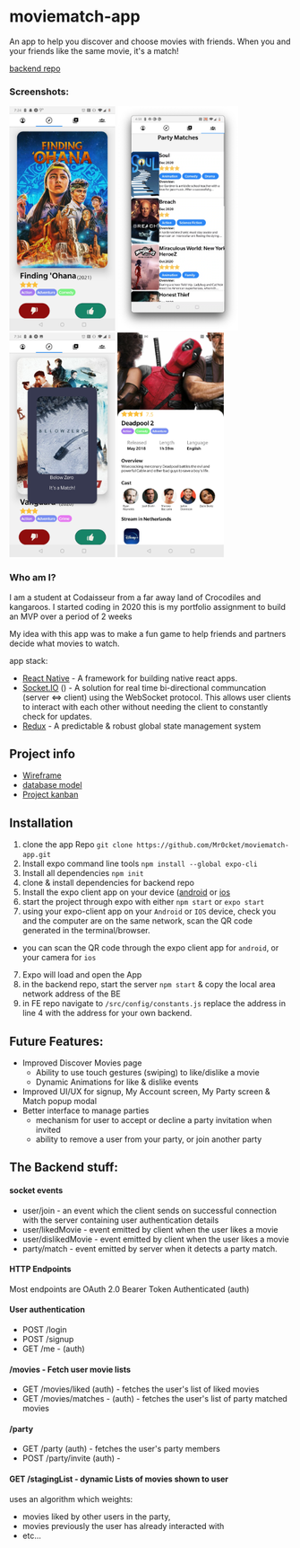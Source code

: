 # moviematch-app

An app to help you discover and choose movies with friends. When you and your friends like the same movie, it's a match!

[backend repo](https://github.com/Mr0cket/movieMatch-backend)

### Screenshots:

<img alt="Discover Movies Tab" src="/assets/DiscoverMovies.jpg" height="400" /> <img alt="Party Matches Tab" src="/assets/PartyMatches.png" height="400" /> <img alt="Match Modal view" src="/assets/MatchView.jpg" height="400" /> <img alt="MovieDetails Screen" src="/assets/MovieDetails.jpg" height="400" />

### Who am I?

I am a student at Codaisseur from a far away land of Crocodiles and kangaroos.
I started coding in 2020 this is my portfolio assignment to build an MVP over a period of 2 weeks

My idea with this app was to make a fun game to help friends and partners decide what movies to watch.

app stack:

- [React Native](https://reactnative.dev/) - A framework for building native react apps.
- [Socket.IO](https://socket.io/) () - A solution for real time bi-directional communcation (server <=> client) using the WebSocket protocol. This allows user clients to interact with each other without needing the client to constantly check for updates.
- [Redux](https://redux.js.org/) - A predictable & robust global state management system

## Project info

- [Wireframe](https://wireframepro.mockflow.com/view/Mb154b8103fbc27f9c5278251fb67604f1610192783846)
- [database model](https://dbdiagram.io/d/5ffad93a80d742080a35aede)
- [Project kanban](https://github.com/users/Mr0cket/projects/2)

## Installation

1. clone the app Repo
   `git clone https://github.com/Mr0cket/moviematch-app.git`
2. Install expo command line tools `npm install --global expo-cli`
3. Install all dependencies `npm init`
4. clone & install dependencies for backend repo
5. Install the expo client app on your device ([android](https://play.google.com/store/apps/details?id=host.exp.exponent) or [ios](https://itunes.com/apps/exponent)
6. start the project through expo with either `npm start` or `expo start`
7. using your expo-client app on your `Android` or `IOS` device, check you and the computer are on the same network, scan the QR code generated in the terminal/browser.

- you can scan the QR code through the expo client app for `android`, or your camera for `ios`

7. Expo will load and open the App
8. in the backend repo, start the server `npm start` & copy the local area network address of the BE
9. in FE repo navigate to `/src/config/constants.js` replace the address in line 4 with the address for your own backend.

## Future Features:

- Improved Discover Movies page
  - Ability to use touch gestures (swiping) to like/dislike a movie
  - Dynamic Animations for like & dislike events
- Improved UI/UX for signup, My Account screen, My Party screen & Match popup modal
- Better interface to manage parties
  - mechanism for user to accept or decline a party invitation when invited
  - ability to remove a user from your party, or join another party

## The Backend stuff:

#### socket events

- user/join - an event which the client sends on successful connection with the server containing user authentication details
- user/likedMovie - event emitted by client when the user likes a movie
- user/dislikedMovie - event emitted by client when the user likes a movie
- party/match - event emitted by server when it detects a party match.

#### HTTP Endpoints

Most endpoints are OAuth 2.0 Bearer Token Authenticated (auth)

#### User authentication

- POST /login
- POST /signup
- GET /me - (auth)

#### /movies - Fetch user movie lists

- GET /movies/liked (auth) - fetches the user's list of liked movies
- GET /movies/matches - (auth) - fetches the user's list of party matched movies

#### /party

- GET /party (auth) - fetches the user's party members
- POST /party/invite (auth) -

#### GET /stagingList - dynamic Lists of movies shown to user

uses an algorithm which weights:

- movies liked by other users in the party,
- movies previously the user has already interacted with
- etc...
